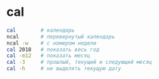 # cal

```bash
cal        # календарь
ncal       # перевернутый календарь
ncal -w    # с номером недели
cal 2018   # показать весь год
cal -m12   # показать месяц
cal -3     # прошлый, текущий и следующий месяц
cal -h     # не выделять текущую дату
```

[//]: # (TODO первый день недели вроде как зависит от локали)
